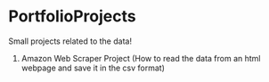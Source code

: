 # PortfolioProjects
Small projects related to the data! 

1. Amazon Web Scraper Project (How to read the data from an html webpage and save it in the csv format)
